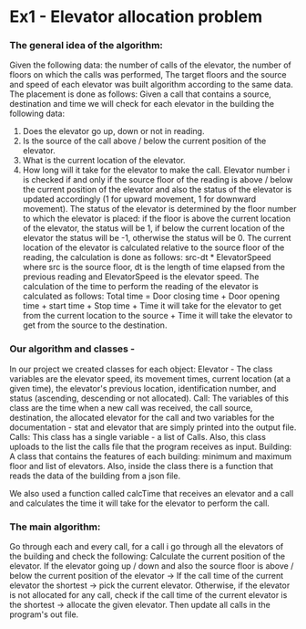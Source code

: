 # Ex1 - Elevator allocation problem
### The general idea of the algorithm:

Given the following data: the number of calls of the elevator, the number of floors on which the calls was performed,
The target floors and the source and speed of each elevator was built algorithm according to the same data.
The placement is done as follows:
Given a call that contains a source, destination and time we will check for each elevator in the building the following data:
1. Does the elevator go up, down or not in reading.
2. Is the source of the call above / below the current position of the elevator.
3. What is the current location of the elevator.
4. How long will it take for the elevator to make the call.
Elevator number i is checked if and only if the source floor of the reading is above / below the current position of the elevator and also the status of the elevator is updated accordingly (1 for upward movement, 1 for downward movement).
The status of the elevator is determined by the floor number to which the elevator is placed: if the floor is above the current location of the elevator, the status will be 1, if below the current location of the elevator the status will be -1, otherwise the status will be 0.
The current location of the elevator is calculated relative to the source floor of the reading, the calculation is done as follows: src-dt 
​​* ElevatorSpeed ​​where src is the source floor, dt is the length of time elapsed from the previous reading and ElevatorSpeed ​​is the elevator speed.
The calculation of the time to perform the reading of the elevator is calculated as follows:
Total time = Door closing time + Door opening time + start time + Stop time + Time it will take for the elevator to get from the current location to the source + Time it will take the elevator to get from the source to the destination.

### Our algorithm and classes - 
In our project we created classes for each object:
Elevator - The class variables are the elevator speed, its movement times, current location (at a given time), the elevator's previous location, identification number, and status (ascending, descending or not allocated).
Call: The variables of this class are the time when a new call was received, the call source, destination, the allocated elevator for the call and two variables for the documentation - stat and elevator that are simply printed into the output file.
Calls: This class has a single variable - a list of Calls. Also, this class uploads to the list the calls file that the program receives as input.
Building: A class that contains the features of each building: minimum and maximum floor and list of elevators. Also, inside the class there is a function that reads the data of the building from a json file.

We also used a function called calcTime that receives an elevator and a call and calculates the time it will take for the elevator to perform the call.

### The main algorithm:
Go through each and every call, for a call i go through all the elevators of the building and check the following:
Calculate the current position of the elevator.
If the elevator going up / down and also the source floor is above / below the current position of the elevator -> If the call time of the current elevator the shortest -> pick the current elevator.
Otherwise, if the elevator is not allocated for any call, check if the call time of the current elevator is the shortest -> allocate the given elevator.
Then update all calls in the program's out file.

